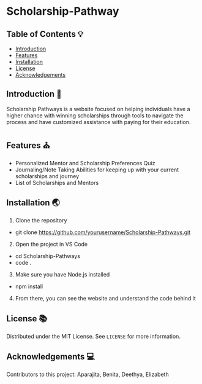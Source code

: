# Scholarship-Pathway

## Table of Contents 💡
- [Introduction](#introduction)
- [Features](#features)
- [Installation](#installation)
- [License](#license)
- [Acknowledgements](#acknowledgements)

## Introduction 🔋
Scholarship Pathways is a website focused on helping individuals have a higher chance with winning scholarships through tools to navigate the process and have customized assistance with paying for their education.

## Features ⛪️
- Personalized Mentor and Scholarship Preferences Quiz
- Journaling/Note Taking Abilities for keeping up with your current scholarships and journey
- List of Scholarships and Mentors

## Installation 🌏
1. Clone the repository
- git clone https://github.com/yourusername/Scholarship-Pathways.git

2. Open the project in VS Code
- cd Scholarship-Pathways
- code .

3. Make sure you have Node.js installed
- npm install

4. From there, you can see the website and understand the code behind it

## License 📚
Distributed under the MIT License. See `LICENSE` for more information.

## Acknowledgements 💻
Contributors to this project: Aparajita, Benita, Deethya, Elizabeth
